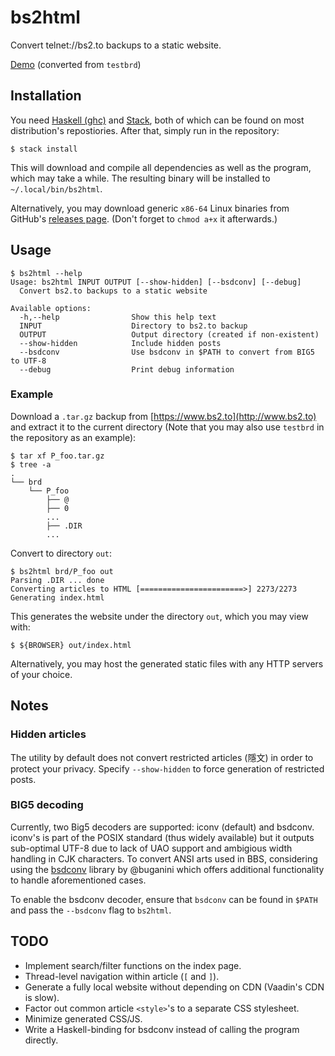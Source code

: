 # bs2html

Convert telnet://bs2.to backups to a static website.

[Demo](https://pkmx.github.io/bs2html/) (converted from `testbrd`)

## Installation

You need [Haskell (ghc)](https://www.haskell.org/ghc/) and [Stack](http://www.haskellstack.org), both of which can be found on most distribution's repostiories. After that, simply run in the repository:

```
$ stack install
```

This will download and compile all dependencies as well as the program, which may take a while. The resulting binary will be installed to `~/.local/bin/bs2html`.

Alternatively, you may download generic `x86-64` Linux binaries from GitHub's [releases page](https://github.com/pkmx/bs2html/releases). (Don't forget to `chmod a+x` it afterwards.)

## Usage

```
$ bs2html --help
Usage: bs2html INPUT OUTPUT [--show-hidden] [--bsdconv] [--debug]
  Convert bs2.to backups to a static website

Available options:
  -h,--help                Show this help text
  INPUT                    Directory to bs2.to backup
  OUTPUT                   Output directory (created if non-existent)
  --show-hidden            Include hidden posts
  --bsdconv                Use bsdconv in $PATH to convert from BIG5 to UTF-8
  --debug                  Print debug information
```

### Example

Download a `.tar.gz` backup from [https://www.bs2.to](http://www.bs2.to) and extract it to the current directory (Note that you may also use `testbrd` in the repository as an example):

```
$ tar xf P_foo.tar.gz
$ tree -a
.
└── brd
    └── P_foo
        ├── @
        ├── 0
        ...
        ├── .DIR
        ...
```

Convert to directory `out`:

```
$ bs2html brd/P_foo out
Parsing .DIR ... done
Converting articles to HTML [=======================>] 2273/2273
Generating index.html
```

This generates the website under the directory `out`, which you may view with:

```
$ ${BROWSER} out/index.html
```

Alternatively, you may host the generated static files with any HTTP servers of your choice.

## Notes

### Hidden articles

The utility by default does not convert restricted articles (隱文) in order to protect your privacy. Specify `--show-hidden` to force generation of restricted posts.

### BIG5 decoding

Currently, two Big5 decoders are supported: iconv (default) and bsdconv. iconv's is part of the POSIX standard (thus widely available) but it outputs sub-optimal UTF-8 due to lack of UAO support and ambigious width handling in CJK characters. To convert ANSI arts used in BBS, considering using the [bsdconv](https://github.com/buganini/bsdconv) library by @buganini which offers additional functionality to handle aforementioned cases.

To enable the bsdconv decoder, ensure that `bsdconv` can be found in `$PATH` and pass the `--bsdconv` flag to `bs2html`.

## TODO

* Implement search/filter functions on the index page.
* Thread-level navigation within article (`[` and `]`).
* Generate a fully local website without depending on CDN (Vaadin's CDN is slow).
* Factor out common article `<style>`'s to a separate CSS stylesheet.
* Minimize generated CSS/JS.
* Write a Haskell-binding for bsdconv instead of calling the program directly.

